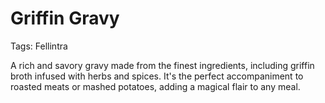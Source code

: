 # Griffin Gravy

Tags: Fellintra

A rich and savory gravy made from the finest ingredients, including griffin broth infused with herbs and spices. It's the perfect accompaniment to roasted meats or mashed potatoes, adding a magical flair to any meal.
